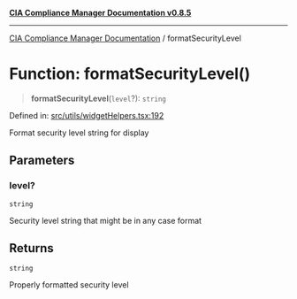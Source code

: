 [**CIA Compliance Manager Documentation v0.8.5**](../README.md)

***

[CIA Compliance Manager Documentation](../globals.md) / formatSecurityLevel

# Function: formatSecurityLevel()

> **formatSecurityLevel**(`level`?): `string`

Defined in: [src/utils/widgetHelpers.tsx:192](https://github.com/Hack23/cia-compliance-manager/blob/eca22610f41e5f6b6c0cece88769b1ffbe9db4bd/src/utils/widgetHelpers.tsx#L192)

Format security level string for display

## Parameters

### level?

`string`

Security level string that might be in any case format

## Returns

`string`

Properly formatted security level
